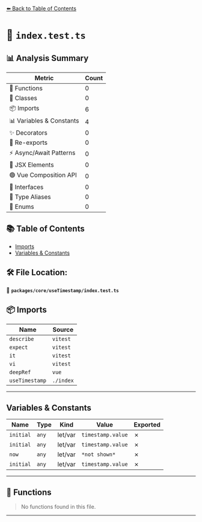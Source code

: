 [⬅️ Back to Table of Contents](../../../index.md)

# 📄 `index.test.ts`

## 📊 Analysis Summary

| Metric | Count |
|--------|-------|
| 🔧 Functions | 0 |
| 🧱 Classes | 0 |
| 📦 Imports | 6 |
| 📊 Variables & Constants | 4 |
| ✨ Decorators | 0 |
| 🔄 Re-exports | 0 |
| ⚡ Async/Await Patterns | 0 |
| 💠 JSX Elements | 0 |
| 🟢 Vue Composition API | 0 |
| 📐 Interfaces | 0 |
| 📑 Type Aliases | 0 |
| 🎯 Enums | 0 |

## 📚 Table of Contents

- [Imports](#imports)
- [Variables & Constants](#variables-constants)

## 🛠️ File Location:
📂 **`packages/core/useTimestamp/index.test.ts`**

## 📦 Imports

| Name | Source |
|------|--------|
| `describe` | `vitest` |
| `expect` | `vitest` |
| `it` | `vitest` |
| `vi` | `vitest` |
| `deepRef` | `vue` |
| `useTimestamp` | `./index` |


---

## Variables & Constants

| Name | Type | Kind | Value | Exported |
|------|------|------|-------|----------|
| `initial` | `any` | let/var | `timestamp.value` | ✗ |
| `initial` | `any` | let/var | `timestamp.value` | ✗ |
| `now` | `any` | let/var | `*not shown*` | ✗ |
| `initial` | `any` | let/var | `timestamp.value` | ✗ |


---

## 🔧 Functions

> No functions found in this file.


---